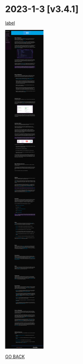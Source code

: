 # 2023-1-3 [v3.4.1]

[label](../../Media/mp4/2023-01-03%2023-46-23.mp4)

![Alt text](../../Media/PNG/Screenshot%202023-01-03%20at%2022-44-14%20Markdown.png)

[GO BACK](https://github.com/AlexEG/alexeg.github.io/tree/main#readme)
